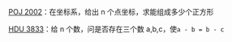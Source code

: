 [POJ 2002](https://github.com/Hapoa/Accepted/blob/master/41%20-%20%E5%93%88%E5%B8%8C/001%20-%20POJ%202002.md)：在坐标系，给出 n 个点坐标，求能组成多少个正方形

[HDU 3833](https://github.com/Hapoa/Accepted/blob/master/41%20-%20%E5%93%88%E5%B8%8C/002%20-%20HDU%203833.md)：给 n 个数，问是否存在三个数 a,b,c，使`a - b = b - c`










